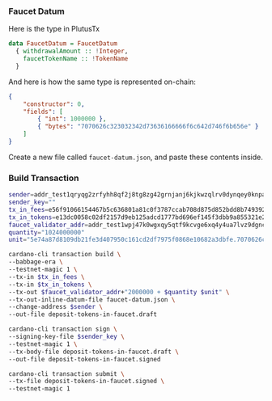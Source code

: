 

### Faucet Datum

Here is the type in PlutusTx
```haskell
data FaucetDatum = FaucetDatum
  { withdrawalAmount :: !Integer,
    faucetTokenName :: !TokenName
  }
```

And here is how the same type is represented on-chain:
```json
{
    "constructor": 0,
    "fields": [
        { "int": 1000000 },
        { "bytes": "7070626c323032342d73636166666f6c642d746f6b656e" }
    ]
}
```

Create a new file called `faucet-datum.json`, and paste these contents inside.

### Build Transaction
```bash
sender=addr_test1qryqg2zrfyhh8qf2j8tg8zg42grnjanj6kjkwzqlrv0dynqey0knpanmr7ef6k2eagl2j4qdukh7r8zke92p56ah0crquj2ugx
sender_key=""
tx_in_fees=e56f91066154467b5c636801a81c0f3787ccab708d875d852bdd8b7493921dd8#1
tx_in_tokens=e13dc0058c02df2157d9eb125adcd1777bd696ef145f3dbb9a855321e2b68e99#0
faucet_validator_addr=addr_test1wpj47k0wgxqy5qtf9kcvge6xq4y4ua7lvz9dgnc7uuy5ugcz5dr76
quantity="1024000000"
unit="5e74a87d8109db21fe3d407950c161cd2df7975f0868e10682a3dbfe.7070626c323032342d73636166666f6c642d746f6b656e"

cardano-cli transaction build \
--babbage-era \
--testnet-magic 1 \
--tx-in $tx_in_fees \
--tx-in $tx_in_tokens \
--tx-out $faucet_validator_addr+"2000000 + $quantity $unit" \
--tx-out-inline-datum-file faucet-datum.json \
--change-address $sender \
--out-file deposit-tokens-in-faucet.draft

cardano-cli transaction sign \
--signing-key-file $sender_key \
--testnet-magic 1 \
--tx-body-file deposit-tokens-in-faucet.draft \
--out-file deposit-tokens-in-faucet.signed

cardano-cli transaction submit \
--tx-file deposit-tokens-in-faucet.signed \
--testnet-magic 1
```
